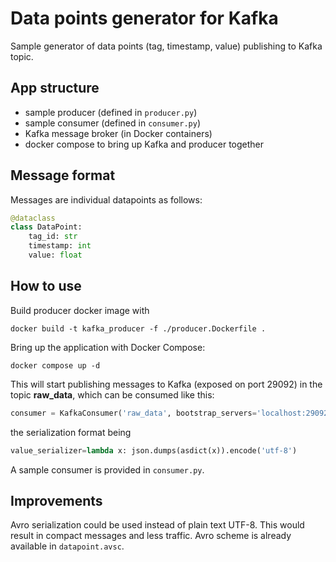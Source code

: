 # Data points generator for Kafka

Sample generator of data points (tag, timestamp, value) publishing to Kafka topic.

## App structure

 - sample producer (defined in `producer.py`)
 - sample consumer (defined in `consumer.py`)
 - Kafka message broker (in Docker containers)
 - docker compose to bring up Kafka and producer together

## Message format

Messages are individual datapoints as follows: 
```python
@dataclass
class DataPoint:
    tag_id: str
    timestamp: int
    value: float
```

## How to use

Build producer docker image with
```shell
docker build -t kafka_producer -f ./producer.Dockerfile .
```
Bring up the application with Docker Compose:
```shell
docker compose up -d
```
This will start publishing messages to Kafka (exposed on port 29092) in the topic **raw_data**,
which can be consumed like this:
```python
consumer = KafkaConsumer('raw_data', bootstrap_servers='localhost:29092')
```
the serialization format being 
```python
value_serializer=lambda x: json.dumps(asdict(x)).encode('utf-8')
```
A sample consumer is provided in `consumer.py`.

## Improvements

Avro serialization could be used instead of plain text UTF-8.
This would result in compact messages and less traffic.
Avro scheme is already available in `datapoint.avsc`.